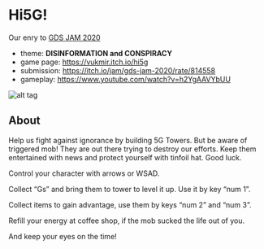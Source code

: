 # Hi5G!

Our enry to [GDS JAM 2020](https://itch.io/jam/gds-jam-2020)
- theme: **DISINFORMATION and CONSPIRACY**
- game page: https://vukmir.itch.io/hi5g
- submission: https://itch.io/jam/gds-jam-2020/rate/814558
- gameplay: https://www.youtube.com/watch?v=h2YgAAVYbUU

![alt tag](https://img.itch.zone/aW1hZ2UvODE0NTU4LzQ1Njc5OTQuanBn/original/SD1wWn.jpg)

## About
Help us fight against ignorance by building 5G Towers. But be aware of triggered mob! They are out there trying to destroy our efforts. Keep them entertained with news and protect yourself with tinfoil hat. Good luck.

Control your character with arrows or WSAD.

Collect “Gs” and bring them to tower to level it up. Use it by key “num 1”.

Collect items to gain advantage, use them by keys “num 2” and “num 3”.

Refill your energy at coffee shop, if the mob sucked the life out of you.

And keep your eyes on the time!

